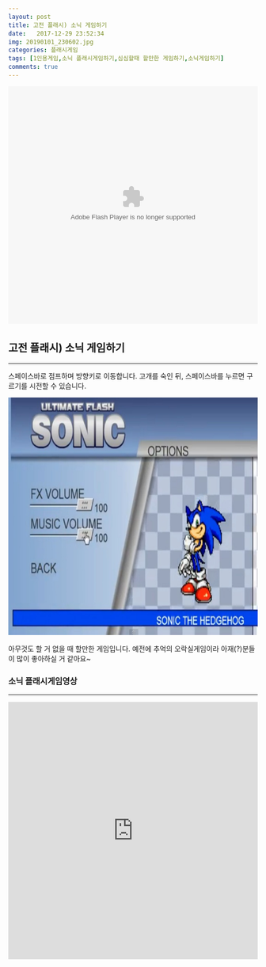 ```yaml
---
layout: post
title: 고전 플래시) 소닉 게임하기
date:   2017-12-29 23:52:34
img: 20190101_230602.jpg
categories: 플래시게임
tags: [1인용게임,소닉 플래시게임하기,심심할때 할만한 게임하기,소닉게임하기]
comments: true
---
```


<embed src="http://cfile30.uf.tistory.com/media/1977CD4B4F02B8093CF6E1" type="application/x-shockwave-flash" width="100%" height="480">
<h2>고전 플래시) 소닉 게임하기</h2>

<hr />

스페이스바로 점프하며 방향키로 이동합니다. 고개를 숙인 뒤, 스페이스바를 누르면 구르기를 시전할 수 있습니다. 

<img class="alignnone size-full wp-image-67" src="/images/20190101_230602.jpg" alt="소닉 플래시 게임하기" width="100%" height="480" />

아무것도 할 거 없을 때 할만한 게임입니다. 예전에 추억의 오락실게임이라 아재(?)분들이 많이 좋아하실 거 같아요~

<h3>소닉 플래시게임영상</h3>

<hr />

<iframe width="100%" height="520" src="https://www.youtube.com/embed/jphORxDX4VU" frameborder="0" allow="accelerometer; autoplay; encrypted-media; gyroscope; picture-in-picture" allowfullscreen></iframe>